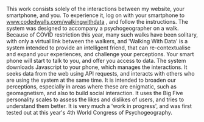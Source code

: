 This work consists solely of the interactions between my website, your smartphone, and you. To experience it, log on with your smartphone to www.codedwalls.com/walkingwithdata , and follow the instructions. The system was designed to accompany a psychogeographer on a walk. Because of COVID restriction this year, many such walks have been solitary, with only a virtual link between the walkers, and 'Walking With Data' is a system intended to provide an intelligent friend, that can re-contextualise and expand your experiences, and challenge your perceptions. Your smart phone will start to talk to you, and offer you access to data. The system downloads Javascript to your phone, which manages the interactions. It seeks data from the web using API requests, and interacts with others who are using the system at the same time. It is intended to broaden our perceptions, especially in areas where these are enigmatic, such as geomagnetism, and also to build social interaction. It uses the Big Five personality scales to assess the likes and dislikes of users, and tries to understand them better. It is very much a 'work in progress', and was first tested out at this year's 4th World Congress of Psychogeography.